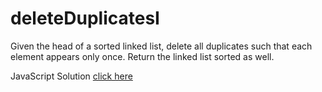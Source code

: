 # deleteDuplicatesI

Given the head of a sorted linked list, delete all duplicates such that each element appears only once. Return the linked list sorted as well.

JavaScript Solution [click here](http://banevare.github.io/deleteDuplicates.html)
